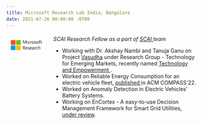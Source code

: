 ```yaml
---
title: Microsoft Research Lab India, Bangalore 
date: 2021-07-26 00:00:00 -0700
---
```

<style type="text/css"> 
.iconDetails {
 margin-left:0%;
float:left; 
height:45px;
width:100px;	
} 
.container2 {
	width:100%;
	height:auto;
	padding:1%;
}  
.emphasized { font-style: italic; }
</style>



<div class='container2'>
  <div>
    <img src="../images/ms_logo_cam.png" class='iconDetails'>
  </div>	
  <div style='margin-left:120px;'>
    <span class="emphasized">SCAI Research Fellow as a part of <a href = "https://www.microsoft.com/en-us/research/collaboration/scai/"> SCAI </a> team</span>
    <ul>
      <li> Working with Dr. Akshay Nambi and Tanuja Ganu on Project <a href = "https://www.microsoft.com/en-us/research/project/vasudha/">Vasudha</a> under Research Group - Technology for Emerging Markets, recently named <a href ="https://www.microsoft.com/en-us/research/theme/technology-and-empowerment/"> Technology and Empowerment </a>.
      <li> Worked on Reliable Energy Consumption for an electric vehicle fleet, <a href = "../_publications/2015-10-01-paper-title-number-3.md"> published </a> in ACM COMPASS'22.
      <li> Worked on Anomaly Detection in Electric Vehicles' Battery Systems.
      <li> Working on EnCortex - A easy-to-use Decision Management Framework for Smart Grid Utilities, <a href = "../_publications/encortex.md">under review</a>. 
    </ul>
  </div>
</div>
